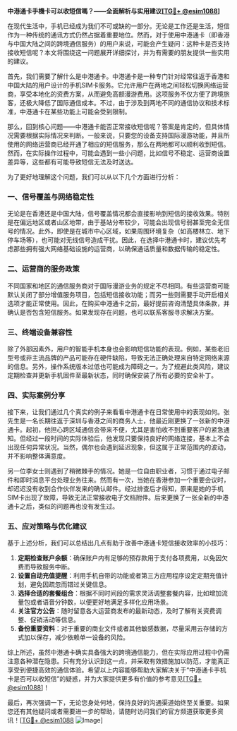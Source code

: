 **中港通卡手機卡可以收短信嗎？——全面解析与实用建议[[TG💪+ @esim1088](https://t.me/s/esim1088)]**

在现代生活中，手机已经成为我们不可或缺的一部分。无论是工作还是生活，短信作为一种传统的通讯方式仍然占据着重要地位。然而，对于使用中港通卡（即香港与中国大陆之间的跨境通信服务）的用户来说，可能会产生疑问：这种卡是否支持接收短信呢？本文将围绕这一问题展开详细探讨，并为有需要的朋友提供一些实用的建议。

首先，我们需要了解什么是中港通卡。中港通卡是一种专门针对经常往返于香港和中国大陆的用户设计的手机SIM卡服务。它允许用户在两地之间轻松切换网络运营商，享受本地化的资费方案，从而避免高额漫游费用。这项服务不仅方便了跨境旅客，还极大降低了国际通信成本。不过，由于涉及到两地不同的通信协议和技术标准，中港通卡在某些功能上可能会受到限制。

那么，回到核心问题——中港通卡能否正常接收短信呢？答案是肯定的，但具体情况需要根据实际情况来判断。一般来说，只要您的设备支持国际漫游功能，并且所使用的网络运营商已经开通了相应的短信服务，那么在两地都可以顺利收到短信。然而，在实际操作过程中，可能会遇到一些小问题，比如信号不稳定、运营商设置差异等，这些都有可能导致短信无法及时送达。

为了更好地理解这个问题，我们可以从以下几个方面进行分析：

### 一、信号覆盖与网络稳定性

无论是在香港还是中国大陆，信号覆盖情况都会直接影响到短信的接收效果。特别是在偏远地区或者山区地带，由于基站分布较少，可能会出现信号弱甚至完全无信号的情况。此外，即使是在城市中心区域，如果周围环境复杂（如高楼林立、地下停车场等），也可能对无线信号造成干扰。因此，在选择中港通卡时，建议优先考虑那些拥有强大网络基础设施的运营商，以确保通话质量和数据传输的稳定性。

### 二、运营商的服务政策

不同国家和地区的通信服务商对于国际漫游业务的规定不尽相同。有些运营商可能默认关闭了部分增值服务项目，包括短信接收功能；而另一些则需要手动开启相关选项才能正常使用。因此，在购买中港通卡之前，最好提前咨询清楚具体条款，并确认是否包含短信服务。如果发现存在问题，也可以联系客服寻求解决方案。

### 三、终端设备兼容性

除了外部因素外，用户的智能手机本身也会影响短信功能的表现。例如，某些老旧型号或非主流品牌的产品可能存在硬件缺陷，导致无法正确处理来自特定网络来源的信息。另外，操作系统版本过低也可能成为障碍之一。为了规避此类风险，建议定期检查并更新手机固件至最新状态，同时确保安装了所有必要的安全补丁。

### 四、实际案例分享

接下来，让我们通过几个真实的例子来看看中港通卡在日常使用中的表现如何。张先生是一名长期往返于深圳与香港之间的商务人士，他最近刚更换了一张新的中港通卡。起初，他担心跨区域通信会带来不便，尤其是害怕收不到重要客户的紧急通知。但经过一段时间的实际体验后，他发现只要保持良好的网络连接，基本上不会出现任何异常状况。当然，偶尔也会遇到延迟现象，但这属于正常范围内的波动，并不影响整体满意度。

另一位李女士则遇到了稍微棘手的情况。她是一位自由职业者，习惯于通过电子邮件和即时消息平台处理业务往来。然而有一次，当她在香港参加一个重要会议时，却迟迟没有收到合作伙伴发来的确认邮件。经过排查后才得知，原来是她的手机SIM卡出现了故障，导致无法正常接收电子文档附件。后来更换了一张全新的中港通卡之后，类似的问题再也没有发生过。

### 五、应对策略与优化建议

基于上述分析，我们可以总结出几点有助于改善中港通卡短信接收效率的小技巧：

1. **定期检查账户余额**：确保账户内有足够的预存款用于支付各项费用，以免因欠费而导致服务中断。
2. **设置自动充值提醒**：利用手机自带的功能或者第三方应用程序设定定期充值计划，避免因疏忽而错过关键信息。
3. **选择合适的套餐组合**：根据不同时间段的需求灵活调整套餐内容，比如增加流量包或者语音分钟数，以便更好地满足多样化应用场景。
4. **关注官方公告**：随时留意各大运营商发布的最新动态，及时了解有关资费调整、促销活动等信息。
5. **备份重要资料**：对于重要的商业文件或者其他敏感数据，尽量采用云存储的方式加以保存，减少依赖单一设备的风险。

综上所述，虽然中港通卡确实具备强大的跨境通信能力，但在实际应用过程中仍需注意各种潜在隐患。只有充分认识到这一点，并采取有效措施加以防范，才能真正享受到便捷高效的通信体验。希望以上内容能够帮助大家解决关于“中港通卡手机卡是否可以收短信”的疑惑，并为大家提供更多有价值的参考意见[[TG💪+ @esim1088](https://t.me/s/esim1088)]！

最后，再次强调一下，无论您身处何地，保持良好的沟通渠道始终至关重要。如果您还有其他疑问或者需要进一步的帮助，请随时访问我们的官方频道获取更多资讯！[[TG💪+ @esim1088](https://t.me/s/esim1088) ![Image](https://i.postimg.cc/4NQfJmqS/Snipaste-2025-05-13-00-14-12.png)]
